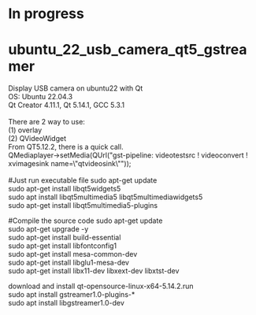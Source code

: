 # In progress
# ubuntu_22_usb_camera_qt5_gstreamer
Display USB camera on ubuntu22 with Qt <br>
OS: Ubuntu 22.04.3 <br>
Qt Creator 4.11.1, Qt 5.14.1, GCC 5.3.1 <br>
<br>
There are 2 way to use: <br>
(1) overlay <br>
(2) QVideoWidget <br> 
From QT5.12.2, there is a quick call. <br>
QMediaplayer->setMedia(QUrl("gst-pipeline: videotestsrc !  videoconvert ! xvimagesink name=\\\"qtvideosink\\\"")); <br>
<br>
#Just run executable file
sudo apt-get update <br>
sudo apt-get install libqt5widgets5 <br>
sudo apt install libqt5multimedia5 libqt5multimediawidgets5 <br>
sudo apt-get install libqt5multimedia5-plugins <br>


#Compile the source code
sudo apt-get update <br>
sudo apt-get upgrade -y <br>
sudo apt-get install build-essential <br>
sudo apt-get install libfontconfig1 <br>
sudo apt-get install mesa-common-dev <br>
sudo apt-get install libglu1-mesa-dev <br>
sudo apt-get install libx11-dev libxext-dev libxtst-dev <br>

download and install qt-opensource-linux-x64-5.14.2.run <br>
sudo apt install gstreamer1.0-plugins-* <br>
sudo apt install libgstreamer1.0-dev
